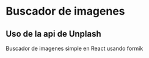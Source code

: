 # Buscador de imagenes

## Uso de la api de Unplash

Buscador de imagenes simple en React usando formik